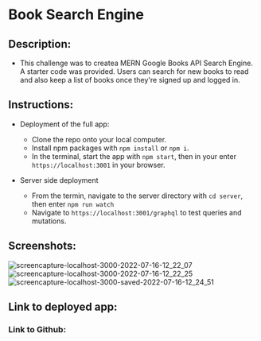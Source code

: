 # Book Search Engine 

## Description:
- This challenge was to createa  MERN Google Books API Search Engine.  A starter code was provided. Users can search for new books to read and also keep a list of books once they're signed up and logged in.

## Instructions:
- Deployment of the full app:
    - Clone the repo onto your local computer.
    - Install npm packages with `npm install` or `npm i`.
    - In the terminal, start the app with `npm start`, then in your enter `https://localhost:3001` in your browser.

- Server side deployment
    - From the termin, navigate to the server directory with `cd server`, then enter `npm run watch`
    - Navigate to `https://localhost:3001/graphql` to test queries and mutations.

## Screenshots:
![screencapture-localhost-3000-2022-07-16-12_22_07](https://user-images.githubusercontent.com/92459709/179363550-3c7ace94-47f8-4f87-a416-17219506eafd.png)
![screencapture-localhost-3000-2022-07-16-12_22_25](https://user-images.githubusercontent.com/92459709/179363571-eadfd1d0-785d-4345-9527-457860fbab54.png)
![screencapture-localhost-3000-saved-2022-07-16-12_24_51](https://user-images.githubusercontent.com/92459709/179363573-a1bc9687-c5b5-4c5c-8b21-39cb33ce66ea.png)

## Link to deployed app:


### Link to Github:



